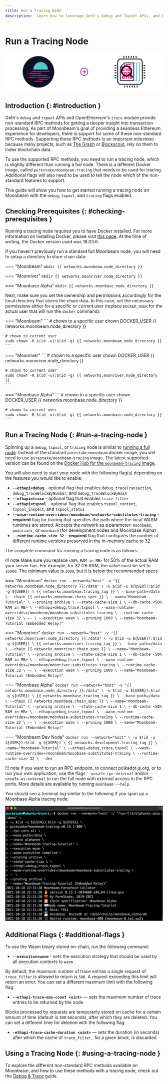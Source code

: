 ```yaml
---
title: Run a Tracing Node
description:  Learn how to leverage Geth's Debug and Txpool APIs, and OpenEthereum's Trace module to run a tracing node on Moonbeam
---
```


# Run a Tracing Node

![Debug & Trace Moonbeam Banner](/images/node-operators/networks/tracing-node/tracing-node-banner.png)

## Introduction {: #introduction } 

Geth's `debug` and `txpool` APIs and OpenEthereum's `trace` module provide non-standard RPC methods for getting a deeper insight into transaction processing. As part of Moonbeam's goal of providing a seamless Ethereum experience for developers, there is support for some of these non-standard RPC methods. Supporting these RPC methods is an important milestone because many projects, such as [The Graph](https://thegraph.com/) or [Blockscout](https://docs.blockscout.com/), rely on them to index blockchain data.

To use the supported RPC methods, you need to run a tracing node, which is slightly different than running a full node. There is a different Docker image, called `purestake/moonbeam-tracing` that needs to be used for tracing. Additional flags will also need to be used to tell the node which of the non-standard features to support.

This guide will show you how to get started running a tracing node on Moonbeam with the `debug`, `txpool`, and `tracing` flags enabled.

## Checking Prerequisites {: #checking-prerequisites }

Running a tracing node requires you to have Docker installed. For more information on installing Docker, please visit [this page](https://docs.docker.com/get-docker/). At the time of writing, the Docker version used was 19.03.6.

If you haven't previously run a standard full Moonbeam node, you will need to setup a directory to store chain data:

=== "Moonbeam"
    ```
    mkdir {{ networks.moonbeam.node_directory }}
    ```

=== "Moonriver"
    ```
    mkdir {{ networks.moonriver.node_directory }}
    ```

=== "Moonbase Alpha"
    ```
    mkdir {{ networks.moonbase.node_directory }}
    ```

Next, make sure you set the ownership and permissions accordingly for the local directory that stores the chain data. In this case, set the necessary permissions either for a specific or current user (replace `DOCKER_USER` for the actual user that will run the `docker` command):

=== "Moonbeam"
    ```
    # chown to a specific user
    chown DOCKER_USER {{ networks.moonbeam.node_directory }}

    # chown to current user
    sudo chown -R $(id -u):$(id -g) {{ networks.moonbeam.node_directory }}
    ```

=== "Moonriver"
    ```
    # chown to a specific user
    chown DOCKER_USER {{ networks.moonriver.node_directory }}

    # chown to current user
    sudo chown -R $(id -u):$(id -g) {{ networks.moonriver.node_directory }}
    ```

=== "Moonbase Alpha"
    ```
    # chown to a specific user
    chown DOCKER_USER {{ networks.moonbase.node_directory }}

    # chown to current user
    sudo chown -R $(id -u):$(id -g) {{ networks.moonbase.node_directory }}
    ```

## Run a Tracing Node {: #run-a-tracing-node }

Spinning up a `debug`, `txpool`, or `tracing` node is similar to [running a full node](/node-operators/networks/run-a-node/overview/). Instead of the standard `purestake/moonbeam` docker image, you will need to use `purestake/moonbeam-tracing` image. The latest supported version can be found on the [Docker Hub for the `moonbeam-tracing` image](https://hub.docker.com/r/purestake/moonbeam-tracing/tags).

You will also need to start your node with the following flag(s) depending on the features you would like to enable:

  - **`--ethapi=debug`** - optional flag that enables `debug_traceTransaction`, `debug_traceBlockByNumber`, and `debug_traceBlockByHash`
  - **`--ethapi=trace`** - optional flag that enables `trace_filter` 
  - **`--ethapi=txpool`** - optional flag that enables `txpool_content`, `txpool_inspect`, and `txpool_status`
  - **`--wasm-runtime-overrides=/moonbeam/<network>-substitutes-tracing`** - **required** flag for tracing that specifies the path where the local WASM runtimes are stored. Accepts the network as a parameter: `moonbeam`, `moonriver`, or `moonbase` (for development nodes and Moonbase Alpha)
  - **`--runtime-cache-size 32`** - **required** flag that configures the number of different runtime versions preserved in the in-memory cache to 32

The complete command for running a tracing node is as follows:

!!! note
    Make sure you replace `<50% RAM in MB>` for 50% of the actual RAM your server has. For example, for 32 GB RAM, the value must be set to `16000`. The minimum value is `2000`, but it is below the recommended specs

=== "Moonbeam"
    ```
    docker run --network="host" -v "{{ networks.moonbeam.node_directory }}:/data" \
    -u $(id -u ${USER}):$(id -g ${USER}) \
    {{ networks.moonbeam.tracing_tag }} \
    --base-path=/data \
    --chain {{ networks.moonbeam.chain_spec }} \
    --name="Moonbeam-Tutorial" \
    --pruning archive \
    --state-cache-size 1 \
    --db-cache <50% RAM in MB> \
    --ethapi=debug,trace,txpool \
    --wasm-runtime-overrides=/moonbeam/moonbeam-substitutes-tracing \
    --runtime-cache-size 32 \
    -- \
    --execution wasm \
    --pruning 1000 \
    --name="Moonbeam-Tutorial (Embedded Relay)"
    ```

=== "Moonriver"
    ```
    docker run --network="host" -v "{{ networks.moonriver.node_directory }}:/data" \
    -u $(id -u ${USER}):$(id -g ${USER}) \
    {{ networks.moonriver.tracing_tag }} \
    --base-path=/data \
    --chain {{ networks.moonriver.chain_spec }} \
    --name="Moonbeam-Tutorial" \
    --pruning archive \
    --state-cache-size 1 \
    --db-cache <50% RAM in MB> \
    --ethapi=debug,trace,txpool \
    --wasm-runtime-overrides=/moonbeam/moonriver-substitutes-tracing \
    --runtime-cache-size 32 \
    -- \
    --execution wasm \
    --pruning 1000 \
    --name="Moonbeam-Tutorial (Embedded Relay)"
    ```

=== "Moonbase Alpha"
    ```
    docker run --network="host" -v "{{ networks.moonbase.node_directory }}:/data" \
    -u $(id -u ${USER}):$(id -g ${USER}) \
    {{ networks.moonbase.tracing_tag }} \
    --base-path=/data \
    --chain {{ networks.moonbase.chain_spec }} \
    --name="Moonbeam-Tutorial" \
    --pruning archive \
    --state-cache-size 1 \
    --db-cache <50% RAM in MB> \
    --ethapi=debug,trace,txpool \
    --wasm-runtime-overrides=/moonbeam/moonbase-substitutes-tracing \
    --runtime-cache-size 32 \
    -- \
    --execution wasm \
    --pruning 1000 \
    --name="Moonbeam-Tutorial (Embedded Relay)"
    ```

=== "Moonbeam Dev Node"
    ```
    docker run --network="host" \
    -u $(id -u ${USER}):$(id -g ${USER}) \
    {{ networks.development.tracing_tag }} \
    --name="Moonbeam-Tutorial" \
    --ethapi=debug,trace,txpool \
    --wasm-runtime-overrides=/moonbeam/moonbase-substitutes-tracing \
    --runtime-cache-size 32 \
    --dev
    ```

!!! note
    If you want to run an RPC endpoint, to connect polkadot.js.org, or to run your own application, use the flags `--unsafe-rpc-external` and/or `--unsafe-ws-external` to run the full node with external access to the RPC ports.  More details are available by running `moonbeam --help`.  

You should see a terminal log similar to the following if you spun up a Moonbase Alpha tracing node:

![Debug API](/images/builders/build/eth-api/debug-trace/debug-trace-1.png)

## Additional Flags {: #additional-flags }

To use the Wasm binary stored on-chain, run the following command:

  - **`--execution=wasm`** - sets the execution strategy that should be used by all execution contexts to `wasm`

By default, the maximum number of trace entries a single request of `trace_filter` is allowed to return is `500`. A request exceeding this limit will return an error. You can set a different maximum limit with the following flag:

  - **`--ethapi-trace-max-count <uint>`** — sets the maximum number of trace entries to be returned by the node

Blocks processed by requests are temporarily stored on cache for a certain amount of time (default is `300` seconds), after which they are deleted. You can set a different time for deletion with the following flag:

  - **`-ethapi-trace-cache-duration <uint>`** — sets the duration (in seconds) after which the cache of `trace_filter,` for a given block, is discarded

## Using a Tracing Node {: #using-a-tracing-node }

To explore the different non-standard RPC methods available on Moonbeam, and how to use these methods with a tracing node, check out the [Debug & Trace](/builders/tools/debug-trace/) guide.